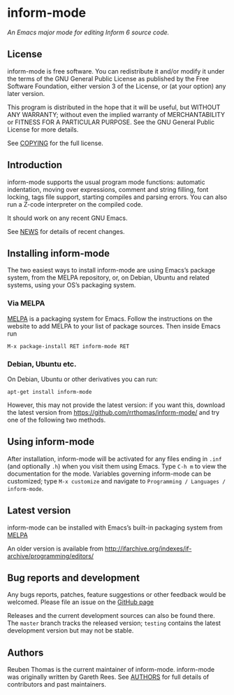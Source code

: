 # inform-mode

*An Emacs major mode for editing Inform 6 source code.*

## License

inform-mode is free software. You can redistribute it and/or modify it under
the terms of the GNU General Public License as published by the Free
Software Foundation, either version 3 of the License, or (at your option)
any later version.

This program is distributed in the hope that it will be useful, but
WITHOUT ANY WARRANTY; without even the implied warranty of
MERCHANTABILITY or FITNESS FOR A PARTICULAR PURPOSE. See the GNU
General Public License for more details.

See [COPYING](https://github.com/rrthomas/inform-mode/blob/master/COPYING)
for the full license.


## Introduction

inform-mode supports the usual program mode functions: automatic
indentation, moving over expressions, comment and string filling, font
locking, tags file support, starting compiles and parsing errors. You
can also run a Z-code interpreter on the compiled code.

It should work on any recent GNU Emacs.

See [NEWS](https://github.com/rrthomas/inform-mode/blob/master/NEWS) for
details of recent changes.


## Installing inform-mode

The two easiest ways to install inform-mode are using Emacs’s package
system, from the MELPA repository, or, on Debian, Ubuntu and related
systems, using your OS’s packaging system.


### Via MELPA

[MELPA](https://melpa.org/) is a packaging system for Emacs.
Follow the instructions on the website to add MELPA to your list of
package sources. Then inside Emacs run

    M-x package-install RET inform-mode RET


### Debian, Ubuntu etc.

On Debian, Ubuntu or other derivatives you can run:

    apt-get install inform-mode

However, this may not provide the latest version: if you want this,
download the latest version from https://github.com/rrthomas/inform-mode/
and try one of the following two methods.


## Using inform-mode

After installation, inform-mode will be activated for any files ending in
`.inf` (and optionally `.h`) when you visit them using Emacs. Type `C-h m`
to view the documentation for the mode. Variables governing inform-mode can
be customized; type `M-x customize` and navigate to `Programming / Languages
/ inform-mode`.


## Latest version

inform-mode can be installed with Emacs’s built-in packaging system from
[MELPA](https://www.melpa.org/)

An older version is available from
http://ifarchive.org/indexes/if-archive/programming/editors/


## Bug reports and development

Any bugs reports, patches, feature suggestions or other feedback would be
welcomed. Please file an issue on the [GitHub
page](https://github.com/rrthomas/inform-mode)

Releases and the current development sources can also be found there. The
`master` branch tracks the released version; `testing` contains the latest
development version but may not be stable.


## Authors

Reuben Thomas is the current maintainer of inform-mode. inform-mode was
originally written by Gareth Rees. See
[AUTHORS](https://github.com/rrthomas/inform-mode/blob/master/AUTHORS) for
full details of contributors and past maintainers.
